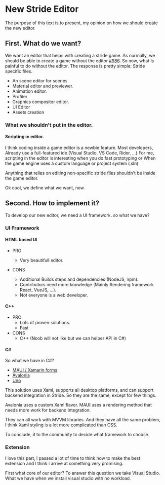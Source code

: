 # New Stride Editor

The purpose of this text is to present, my opinion on how we should create the new editor.

## First. What do we want?

We want an editor that helps with creating a stride game.
As normally, we should be able to create a game without the editor [#986](https://github.com/stride3d/stride/issues/986).
So now, what is painful to do without the editor.
The response is pretty simple: Stride specific files.

- An scene editor for scenes
- Material editor and previewer.
- Animation editor.
- Profiler
- Graphics compositor editor.
- UI Editor 
- Assets creation

### What we shouldn't put in the editor.

#### Scripting in editor.

I think coding inside a game editor is a newbie feature.
Most developers, Already use a full-featured ide (Visual Studio, VS Code, Rider, ...)
For me, scripting in the editor is interesting when you do fast prototyping or When the game engine uses a custom language 
or project system (.sln)

Anything that relies on editing non-specific stride files shouldn't be inside the game editor.

Ok cool, we define what we want, now.

## Second. How to implement it?

To develop our new editor, we need a UI framework.
so what we have?

### UI Framework

#### HTML based UI
- PRO
  - Very beautifull editor.

- CONS
  - Additional Builds steps and dependencies (NodeJS, npm).
  - Contributors need more knowledge (Mainly Rendering framework React, VueJS, ...).
  - Not everyone is a web developer.
#### C++
- PRO
  - Lots of proven solutions.
  - Fast
- CONS
  - C++ (Noob will not like but we can helper API in C#)

#### C#

So what we have in C#?
- [MAUI / Xamarin forms](https://github.com/dotnet/maui)
- [Avalonia](http://avaloniaui.net/)
- [Uno](https://platform.uno/)

This solution uses Xaml, supports all desktop platforms, and can support backend integration in Stride.
So they are the same, except for few things.

Avalonia uses a custom Xaml flavor.
MAUI uses a rendering method that needs more work for backend integration.

They can all work with MVVM libraries.
And they have all the same problem, I think Xaml styling is a lot more complicated than CSS.

To conclude, it to the community to decide what framework to choose.

### Extension

I love this part, I passed a lot of time to think how to make the best extension and I think I arrive at something very promising.

First what core of our editor?
To answer this question we take Visual Studio. What we have when we install visual studio with no workload.
